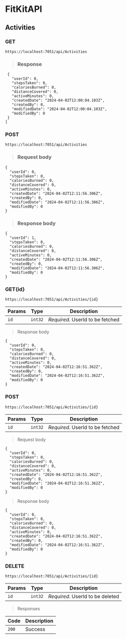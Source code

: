 # FitKitAPI

## Activities

### GET
```
https://localhost:7051/api/Activities
```
> ### Response
 ```
  {
    "userId": 0,
    "stepsTaken": 0,
    "caloriesBurned": 0,
    "distanceCovered": 0,
    "activeMinutes": 0,
    "createdDate": "2024-04-02T12:00:04.103Z",
    "createdBy": 0,
    "modifiedDate": "2024-04-02T12:00:04.103Z",
    "modifiedBy": 0
  }
]
```

### POST
```
https://localhost:7051/api/Activities
```
> ### Request body
```
{
  "userId": 0,
  "stepsTaken": 0,
  "caloriesBurned": 0,
  "distanceCovered": 0,
  "activeMinutes": 0,
  "createdDate": "2024-04-02T12:11:56.306Z",
  "createdBy": 0,
  "modifiedDate": "2024-04-02T12:11:56.306Z",
  "modifiedBy": 0
}
```
> ### Response body
```
{
  "userId": 1,
  "stepsTaken": 0,
  "caloriesBurned": 0,
  "distanceCovered": 0,
  "activeMinutes": 0,
  "createdDate": "2024-04-02T12:11:56.306Z",
  "createdBy": 0,
  "modifiedDate": "2024-04-02T12:11:56.306Z",
  "modifiedBy": 0
}
```

### GET{id}

```
https://localhost:7051/api/Activities/{id}
```

| Params     | Type |  Description  |
|----------- | ------- | ------------- |
| `id`  |  `int32` | *Required*. UserId to be fetched |  
> Response body
```
{
  "userId": 0,
  "stepsTaken": 0,
  "caloriesBurned": 0,
  "distanceCovered": 0,
  "activeMinutes": 0,
  "createdDate": "2024-04-02T12:16:51.362Z",
  "createdBy": 0,
  "modifiedDate": "2024-04-02T12:16:51.362Z",
  "modifiedBy": 0
}
```

### POST

```
https://localhost:7051/api/Activities/{id}
```

| Params     | Type |  Description  |
|----------- | ------- | ------------- |
| `id`  |  `int32` | *Required*. UserId to be fetched |
> Request body
```
{
  "userId": 0,
  "stepsTaken": 0,
  "caloriesBurned": 0,
  "distanceCovered": 0,
  "activeMinutes": 0,
  "createdDate": "2024-04-02T12:16:51.362Z",
  "createdBy": 0,
  "modifiedDate": "2024-04-02T12:16:51.362Z",
  "modifiedBy": 0
}
```
> Response body
```
{
  "userId": 0,
  "stepsTaken": 0,
  "caloriesBurned": 0,
  "distanceCovered": 0,
  "activeMinutes": 0,
  "createdDate": "2024-04-02T12:16:51.362Z",
  "createdBy": 0,
  "modifiedDate": "2024-04-02T12:16:51.362Z",
  "modifiedBy": 0
}
```

### DELETE

```
https://localhost:7051/api/Activities/{id}
```

| Params     | Type |  Description  |
|----------- | ------- | ------------- |
| `id`  |  `int32` | *Required*. UserId to be deleted |  
> Responses

| Code | Description |
| ---- | ----------- |
| `200` | Success    |



